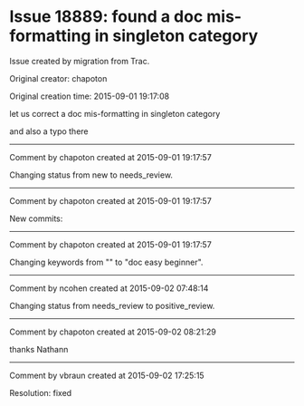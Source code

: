 # Issue 18889: found a doc mis-formatting in singleton category

Issue created by migration from Trac.

Original creator: chapoton

Original creation time: 2015-09-01 19:17:08

let us correct a doc mis-formatting in singleton category

and also a typo there


---

Comment by chapoton created at 2015-09-01 19:17:57

Changing status from new to needs_review.


---

Comment by chapoton created at 2015-09-01 19:17:57

New commits:


---

Comment by chapoton created at 2015-09-01 19:17:57

Changing keywords from "" to "doc easy beginner".


---

Comment by ncohen created at 2015-09-02 07:48:14

Changing status from needs_review to positive_review.


---

Comment by chapoton created at 2015-09-02 08:21:29

thanks Nathann


---

Comment by vbraun created at 2015-09-02 17:25:15

Resolution: fixed
